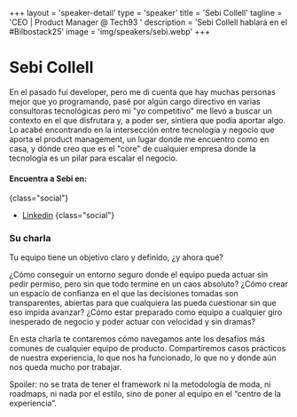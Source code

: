 +++
layout = 'speaker-detail'
type = 'speaker'
title = 'Sebi Collell'
tagline = 'CEO | Product Manager @ Tech93 '
description = 'Sebi Collell hablará en el #Bilbostack25'
image = 'img/speakers/sebi.webp'
+++

# Sebi Collell

En el pasado fuí developer, pero me di cuenta que hay muchas personas mejor que yo programando, pasé por algún cargo directivo en varias consultoras tecnológicas pero mi "yo competitivo" me llevó a buscar un contexto en el que disfrutara y, a poder ser, sintiera que podía aportar algo. Lo acabé encontrando en la intersección entre tecnología y negocio que aporta el product management, un lugar donde me encuentro como en casa, y dónde creo que es el "core" de cualquier empresa donde la tecnología es un pilar para escalar el negocio.

#### Encuentra a Sebi en:

{class="social"}

- [Linkedin](https://www.linkedin.com/in/sebicollell)
  {class="social"}

### Su charla

Tu equipo tiene un objetivo claro y definido, ¿y ahora qué?

¿Cómo conseguir un entorno seguro donde el equipo pueda actuar sin pedir permiso, pero sin que todo termine en un caos absoluto?
¿Cómo crear un espacio de confianza en el que las decisiones tomadas son transparentes, abiertas para que cualquiera las pueda cuestionar sin que eso impida avanzar?
¿Cómo estar preparado como equipo a cualquier giro inesperado de negocio y poder actuar con velocidad y sin dramas?

En esta charla te contaremos cómo navegamos ante los desafíos más comunes de cualquier equipo de producto.
Compartiremos casos prácticos de nuestra experiencia, lo que nos ha funcionado, lo que no y donde aún nos queda mucho por trabajar.

Spoiler: no se trata de tener el framework ni la metodología de moda, ni roadmaps, ni nada por el estilo, sino de poner al equipo en el “centro de la experiencia”.
